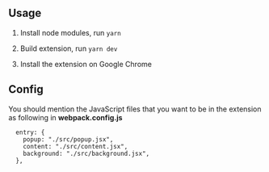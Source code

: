 ## Usage

1. Install node modules, run
   `yarn`

2. Build extension, run
   `yarn dev`

3. Install the extension on Google Chrome



## Config

 You should mention the JavaScript files that you want to be in the extension as following in **webpack.config.js**
```
  entry: {
    popup: "./src/popup.jsx",
    content: "./src/content.jsx",
    background: "./src/background.jsx",
  },
```
